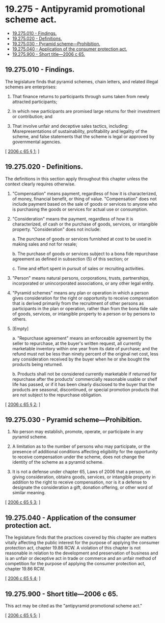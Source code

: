# 19.275 - Antipyramid promotional scheme act.
* [19.275.010 - Findings.](#19275010---findings)
* [19.275.020 - Definitions.](#19275020---definitions)
* [19.275.030 - Pyramid scheme—Prohibition.](#19275030---pyramid-schemeprohibition)
* [19.275.040 - Application of the consumer protection act.](#19275040---application-of-the-consumer-protection-act)
* [19.275.900 - Short title—2006 c 65.](#19275900---short-title2006-c-65)
## 19.275.010 - Findings.
The legislature finds that pyramid schemes, chain letters, and related illegal schemes are enterprises:

1. That finance returns to participants through sums taken from newly attracted participants;

2. In which new participants are promised large returns for their investment or contribution; and

3. That involve unfair and deceptive sales tactics, including: Misrepresentations of sustainability, profitability and legality of the scheme, and false statements that the scheme is legal or approved by governmental agencies.

\[ [2006 c 65 § 1](http://lawfilesext.leg.wa.gov/biennium/2005-06/Pdf/Bills/Session%20Laws/Senate/6416.SL.pdf?cite=2006%20c%2065%20§%201); \]

## 19.275.020 - Definitions.
The definitions in this section apply throughout this chapter unless the context clearly requires otherwise.

1. "Compensation" means payment, regardless of how it is characterized, of money, financial benefit, or thing of value. "Compensation" does not include payment based on the sale of goods or services to anyone who is purchasing the goods or services for actual use or consumption.

2. "Consideration" means the payment, regardless of how it is characterized, of cash or the purchase of goods, services, or intangible property. "Consideration" does not include:

   a. The purchase of goods or services furnished at cost to be used in making sales and not for resale;

   b. The purchase of goods or services subject to a bona fide repurchase agreement as defined in subsection (5) of this section; or

   c. Time and effort spent in pursuit of sales or recruiting activities.

3. "Person" means natural persons, corporations, trusts, partnerships, incorporated or unincorporated associations, or any other legal entity.

4. "Pyramid schemes" means any plan or operation in which a person gives consideration for the right or opportunity to receive compensation that is derived primarily from the recruitment of other persons as participants in the plan or operation, rather than from the bona fide sale of goods, services, or intangible property to a person or by persons to others. 

5. [Empty]

   a. "Repurchase agreement" means an enforceable agreement by the seller to repurchase, at the buyer's written request, all currently marketable inventory within one year from its date of purchase; and the refund must not be less than ninety percent of the original net cost, less any consideration received by the buyer when he or she bought the products being returned.

   b. Products shall not be considered currently marketable if returned for repurchase after the products' commercially reasonable usable or shelf life has passed, or if it has been clearly disclosed to the buyer that the products are seasonal, discontinued, or special promotion products that are not subject to the repurchase obligation.

\[ [2006 c 65 § 2](http://lawfilesext.leg.wa.gov/biennium/2005-06/Pdf/Bills/Session%20Laws/Senate/6416.SL.pdf?cite=2006%20c%2065%20§%202); \]

## 19.275.030 - Pyramid scheme—Prohibition.
1. No person may establish, promote, operate, or participate in any pyramid scheme.

2. A limitation as to the number of persons who may participate, or the presence of additional conditions affecting eligibility for the opportunity to receive compensation under the scheme, does not change the identity of the scheme as a pyramid scheme.

3. It is not a defense under chapter 65, Laws of 2006 that a person, on giving consideration, obtains goods, services, or intangible property in addition to the right to receive compensation, nor is it a defense to designate the consideration a gift, donation offering, or other word of similar meaning.

\[ [2006 c 65 § 3](http://lawfilesext.leg.wa.gov/biennium/2005-06/Pdf/Bills/Session%20Laws/Senate/6416.SL.pdf?cite=2006%20c%2065%20§%203); \]

## 19.275.040 - Application of the consumer protection act.
The legislature finds that the practices covered by this chapter are matters vitally affecting the public interest for the purpose of applying the consumer protection act, chapter 19.86 RCW. A violation of this chapter is not reasonable in relation to the development and preservation of business and is an unfair or deceptive act in trade or commerce and an unfair method of competition for the purpose of applying the consumer protection act, chapter 19.86 RCW.

\[ [2006 c 65 § 4](http://lawfilesext.leg.wa.gov/biennium/2005-06/Pdf/Bills/Session%20Laws/Senate/6416.SL.pdf?cite=2006%20c%2065%20§%204); \]

## 19.275.900 - Short title—2006 c 65.
This act may be cited as the "antipyramid promotional scheme act."

\[ [2006 c 65 § 5](http://lawfilesext.leg.wa.gov/biennium/2005-06/Pdf/Bills/Session%20Laws/Senate/6416.SL.pdf?cite=2006%20c%2065%20§%205); \]

